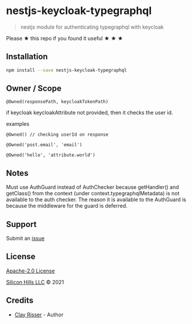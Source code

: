 # nestjs-keycloak-typegraphql

> nestjs module for authenticating typegraphql with keycloak

Please ★ this repo if you found it useful ★ ★ ★

## Installation

```sh
npm install --save nestjs-keycloak-typegraphql
```

## Owner / Scope

```
@Owned(responsePath, keycloakTokenPath)
```

if keycloak keycloakAttribute not provided, then it checks the user id.

examples 

```
@Owned() // checking userId on response
```

```
@Owned('post.email', 'email')
```

```
@Owned('hello', 'attribute.world')
```

## Notes

Must use AuthGuard instead of AuthChecker because getHandler() and getClass() from the context (under context.typegraphqlMetadata) is not available to the auth checker.  The reason it is available to the AuthGuard is because the middleware for the guard is deferred.

## Support

Submit an [issue](https://github.com/clayrisser/nestjs-keycloak-typegraphql/issues/new)

## License

[Apache-2.0 License](LICENSE)

[Silicon Hills LLC](https://clayrisser.com) © 2021

## Credits

- [Clay Risser](https://clayrisser.com) - Author
